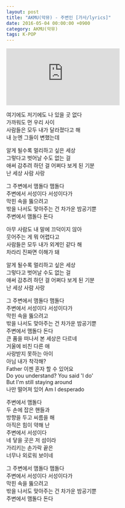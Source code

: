 ```yaml
---
layout: post
title: "AKMU(악뮤) - 주변인 [가사/lyrics]"
date: 2016-05-04 00:00:00 +0900
category: AKMU(악뮤)
tags: K-POP
---
```


<div class="youtube-iframe-container iframe-16-to-9">
    <iframe src="https://www.youtube.com/embed/Me8idyS4tio" title="AKMU(악뮤) - 주변인" frameborder="0" allow="accelerometer; autoplay; clipboard-write; encrypted-media; gyroscope; picture-in-picture; web-share" allowfullscreen></iframe>
</div>

여기에도 저기에도 나 있을 곳 없다  
가까워도 먼 우리 사이  
사람들은 모두 내가 달라졌다고 해  
내 눈엔 그들이 변했는데

알게 될수록 멀리하고 싶은 세상  
그렇다고 벗어날 수도 없는 걸  
애써 감추려 하던 걸 어쩌다 보게 된 기분  
난 세상 사람 사랑

그 주변에서 맴돌다 맴돌다  
주변에서 서성이다 서성이다가  
막힌 속을 뚫으려고  
밖을 나서도 맞아주는 건 차가운 밤공기뿐  
주변에서 맴돌다 돈다

아무 사람도 내 말에 끄덕이지 않아  
웃어주는 게 뭐 어렵다고  
사람들은 모두 내가 외계인 같다 해  
차라리 진짜면 이해가 돼

알게 될수록 멀리하고 싶은 세상  
그렇다고 벗어날 수도 없는 걸  
애써 감추려 하던 걸 어쩌다 보게 된 기분  
난 세상 사람 사랑

그 주변에서 맴돌다 맴돌다  
주변에서 서성이다 서성이다가  
막힌 속을 뚫으려고  
밖을 나서도 맞아주는 건 차가운 밤공기뿐  
주변에서 맴돌다 돈다  
큰 품을 떠나서 본 세상은 다르네  
거울에 비친 다른 애  
사랑받지 못하는 아이  
아님 내가 착각해?  
Father 이젠 혼자 할 수 있어요  
Do you understand? You said 'I do'  
But I'm still staying around   
나만 떨어져 있어 Am I desperado

주변에서 맴돌다  
두 손에 잡은 핸들과  
방향을 두고 씨름을 해  
아직은 힘이 약해 난  
주변에서 서성이다  
네 닿을 곳은 저 섬이라  
가리키는 손가락 끝은  
너무나 외로워 보이네

그 주변에서 맴돌다 맴돌다  
주변에서 서성이다 서성이다가  
막힌 속을 뚫으려고  
밖을 나서도 맞아주는 건 차가운 밤공기뿐  
주변에서 맴돌다 돈다